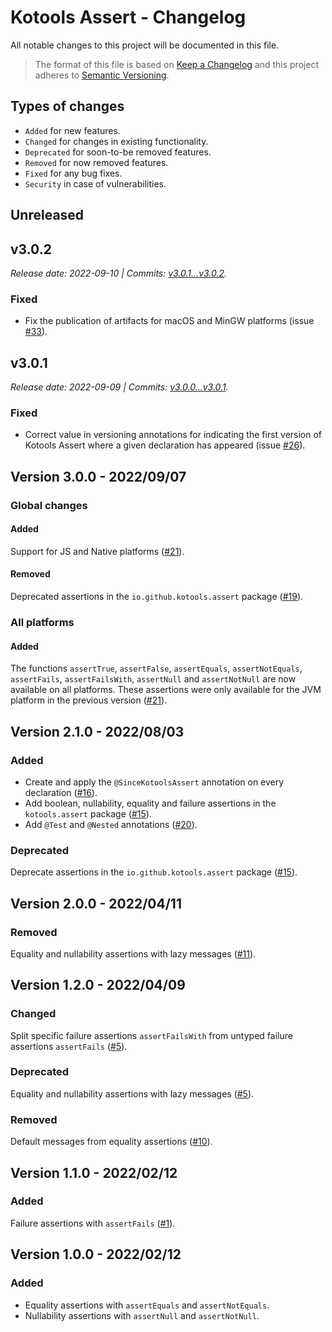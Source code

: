 # Kotools Assert - Changelog

All notable changes to this project will be documented in this file.

> The format of this file is based on [Keep a Changelog][keep-a-changelog] and
> this project adheres to [Semantic Versioning][semantic-versioning].

## Types of changes

- `Added` for new features.
- `Changed` for changes in existing functionality.
- `Deprecated` for soon-to-be removed features.
- `Removed` for now removed features.
- `Fixed` for any bug fixes.
- `Security` in case of vulnerabilities.

## Unreleased

## v3.0.2

_Release date: 2022-09-10 | Commits: [v3.0.1...v3.0.2]._

### Fixed

- Fix the publication of artifacts for macOS and MinGW platforms (issue [#33]).

## v3.0.1

_Release date: 2022-09-09 | Commits: [v3.0.0...v3.0.1]._

### Fixed

- Correct value in versioning annotations for indicating the first version of
  Kotools Assert where a given declaration has appeared (issue [#26]).

## Version 3.0.0 - 2022/09/07

### Global changes

#### Added

Support for JS and Native platforms
([#21](https://github.com/kotools/assert/issues/21)).

#### Removed

Deprecated assertions in the `io.github.kotools.assert` package
([#19](https://github.com/kotools/assert/issues/19)).

### All platforms

#### Added

The functions `assertTrue`, `assertFalse`, `assertEquals`, `assertNotEquals`,
`assertFails`, `assertFailsWith`, `assertNull` and `assertNotNull` are now
available on all platforms.
These assertions were only available for the JVM platform in the previous
version ([#21](https://github.com/kotools/assert/issues/21)).

## Version 2.1.0 - 2022/08/03

### Added

- Create and apply the `@SinceKotoolsAssert` annotation on every declaration
  ([#16](https://github.com/kotools/assert/issues/16)).
- Add boolean, nullability, equality and failure assertions in the
  `kotools.assert` package ([#15](https://github.com/kotools/assert/issues/15)).
- Add `@Test` and `@Nested` annotations
  ([#20](https://github.com/kotools/assert/issues/20)).

### Deprecated

Deprecate assertions in the `io.github.kotools.assert` package
([#15](https://github.com/kotools/assert/issues/15)).

## Version 2.0.0 - 2022/04/11

### Removed

Equality and nullability assertions with lazy messages
([#11](https://github.com/kotools/assert/issues/11)).

## Version 1.2.0 - 2022/04/09

### Changed

Split specific failure assertions `assertFailsWith` from untyped failure
assertions `assertFails` ([#5](https://github.com/kotools/assert/issues/5)).

### Deprecated

Equality and nullability assertions with lazy messages
([#5](https://github.com/kotools/assert/issues/5)).

### Removed

Default messages from equality assertions
([#10](https://github.com/kotools/assert/issues/10)).

## Version 1.1.0 - 2022/02/12

### Added

Failure assertions with `assertFails`
([#1](https://github.com/kotools/assert/issues/1)).

## Version 1.0.0 - 2022/02/12

### Added

- Equality assertions with `assertEquals` and `assertNotEquals`.
- Nullability assertions with `assertNull` and `assertNotNull`.

[#26]: https://github.com/kotools/assert/issues/26
[#33]: https://github.com/kotools/assert/issues/33
[keep-a-changelog]: https://keepachangelog.com/en
[semantic-versioning]: https://semver.org
[v3.0.1...v3.0.2]: https://github.com/kotools/assert/compare/v3.0.1...v3.0.2
[v3.0.0...v3.0.1]: https://github.com/kotools/assert/compare/v3.0.0...v3.0.1

